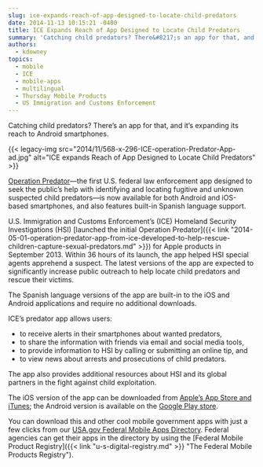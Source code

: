 ```yaml
---
slug: ice-expands-reach-of-app-designed-to-locate-child-predators
date: 2014-11-13 10:15:21 -0400
title: ICE Expands Reach of App Designed to Locate Child Predators
summary: 'Catching child predators? There&#8217;s an app for that, and it&#8217;s expanding its reach to Android smartphones. Operation Predator&mdash;the first U.S. federal law enforcement app designed to seek the public&#8217;s help with identifying and locating fugitive and unknown suspected child predators&mdash;is now'
authors:
  - kdowney
topics:
  - mobile
  - ICE
  - mobile-apps
  - multilingual
  - Thursday Mobile Products
  - US Immigration and Customs Enforcement
---
```


Catching child predators? There&#8217;s an app for that, and it&#8217;s expanding its reach to Android smartphones.

{{< legacy-img src="2014/11/568-x-296-ICE-operation-Predator-App-ad.jpg" alt="ICE expands Reach of App Designed to Locate Child Predators" >}}

[Operation Predator](https://www.ice.gov/predator/predator-app.htm)—the first U.S. federal law enforcement app designed to seek the public&#8217;s help with identifying and locating fugitive and unknown suspected child predators—is now available for both Android and iOS-based smartphones, and also features built-in Spanish language support.

U.S. Immigration and Customs Enforcement&#8217;s (ICE) Homeland Security Investigations (HSI) [launched the initial Operation Predator]({{< link "2014-05-01-operation-predator-app-from-ice-developed-to-help-rescue-children-capture-sexual-predators.md" >}}) for Apple products in September 2013. Within 36 hours of its launch, the app helped HSI special agents apprehend a suspect. The latest versions of the app are expected to significantly increase public outreach to help locate child predators and rescue their victims.

The Spanish language versions of the app are built-in to the iOS and Android applications and require no additional downloads.

ICE&#8217;s predator app allows users:

  * to receive alerts in their smartphones about wanted predators,
  * to share the information with friends via email and social media tools,
  * to provide information to HSI by calling or submitting an online tip, and
  * to view news about arrests and prosecutions of child predators.

The app also provides additional resources about HSI and its global partners in the fight against child exploitation.

The iOS version of the app can be downloaded from [Apple&#8217;s App Store and iTunes](https://itunes.apple.com/us/app/operation-predator/id695130859?mt=8); the Android version is available on the [Google Play store](https://play.google.com/store/apps/details?id=com.java.ice).

You can download this and other cool mobile government apps with just a few clicks from our [USA.gov Federal Mobile Apps Directory](http://www.usa.gov/mobileapps.shtml). Federal agencies can get their apps in the directory by using the [Federal Mobile Product Registry]({{< link "u-s-digital-registry.md" >}} "The Federal Mobile Products Registry").
